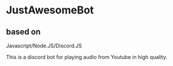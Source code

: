 # JustAwesomeBot

## based on
Javascript/Node.JS/Discord.JS

This is a discord bot for playing audio from Youtube in high quality. 
